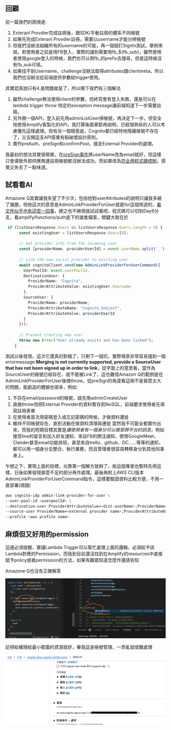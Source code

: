 ## 回顧
前一篇我們的困境是:
1. Exteranl Provdier完成註冊後，跟SDK/手動註冊的體系不同帳號
2. 如果先完成Exteranl Provdier註冊，需要以username才能分辨帳號
3. 但我們沒辦法組織所有的username的可能，再一個個打SignIn測試，舉例來說，若使用者之前是用FB登入，實際的識別需要用fb_${fb_sub}，雖然使用者使用google登入的時候，我們也可以用fb_的prefix去搜尋，但是這時候沒有fb_sub可填。
4. 如果找不到Username，challenge沒辦法取得attributes跟clientmeta，所以我們也沒辦法從前端提供參數給trigger使用。

其實認真說只有4.是問題就是了，所以眼下我們有三個解法
1. 雖然challenge無法使用client的參數，但終究會有登入失敗，還是可以在lambda trigger throw 特定的exception message讓前端知道下一步需要註冊。
2. 另外開一個API，登入前先用adminListUser掃帳號，再決定下一步。但安全地使用Amplify客製化的API，我打算後面章節再說明，已經很熟係的人可以考慮優先這樣處理。但有另一個隱患是，Cognito都已經特地隱藏帳號不存在了，又去開這支API感覺有點破壞設計原則。
3. 實作preAuth、preSign和confirmPost，接走External Provider的處理。

我最初的想法其實很簡單，在[preSign事件](https://docs.aws.amazon.com/zh_tw/cognito/latest/developerguide/user-pool-lambda-pre-sign-up.html)將userName改為email就好，但這樣只會導致外部供應商連註冊帳號都沒辦法成功，而如果改為[完全用程式碼控制](https://docs.amplify.aws/react/build-a-backend/auth/advanced-workflows/#identity-pool-federation-3)，感覺又失去了一點味道。

## 試看看AI
Amazone Q其實讓我失望了不少次，包括他對userAttributes的說明只讓我多繞了幾圈，但他這次的意思是AdminLinkProviderForUser就是for這個用途的，[看文件似乎也有這麼一回事](https://docs.aws.amazon.com/AWSJavaScriptSDK/v3/latest/client/cognito-identity-provider/command/AdminLinkProviderForUserCommand/)，總之也不麻煩就試試看吧，程式碼可以切到Day6分支，看amplify/functions/auth底下的幾隻檔案，關鍵大致在於
```typescript
 if (listUsersResponse.Users && listUsersResponse.Users.length > 0) {
      const existingUser = listUsersResponse.Users[0];
      
      // Get provider info from the incoming user
      const [providerName, providerUserId] = event.userName.split('_');
      
      // Link the new social provider to existing user
      await cognitoClient.send(new AdminLinkProviderForUserCommand({
        UserPoolId: event.userPoolId,
        DestinationUser: {
          ProviderName: "Cognito",
          ProviderAttributeValue: existingUser.Username
        },
        SourceUser: {
          ProviderName: providerName,
          ProviderAttributeName: "Cognito_Subject",
          ProviderAttributeValue: providerUserId
        }
      }));

      // Prevent creating new user
      throw new Error("User already exists and has been linked");
    }
```

測試以後發現，這次它還真的對極了，只剩下一個坑，實際場景非常容易撞到一個errormessage:**Merging is not currently supported, provide a SourceUser that has not been signed up in order to link**，從字面上的意思看，當作為SourceUser的帳號已經存在，就不能被Link了，這也難怪Amazon Q的範例是在AdminLinkProviderForUser後做throw。從preSign的角度看這倒不是甚麼太大的問題，能創造的體驗也很多，例如:
1. 不存在email/password的帳號，就先用adminCreateUser
2. 直接throw但把External Provider的資料暫存到NoSQL，前端要求使用者先填寫註冊表單
3. 在使用者首次用密碼登入或忘記密碼的時候，才做資料遷徙
4. 維持不同帳號存在，直到活動在做資料清理與遷徙
當然我不可能全都實作出來，而我的短期目標其實是*讓使用者有一個身分可以接受跨平台的訊息*，例如接受line的留言和加入好友通知、來自FB的關注通知、使用GoogleMeet、Clander甚至email功能排班，甚至來自trello、github、DC......等等的通知，都可以用一個身分去整合、執行業務，而且管理者很容易轉移身分到其他同事身上。

乍想之下，實現上面的目標，光靠第一個解方就夠了，故這個專案也暫時先用這樣，日後如果發現甚麼不足的部分再作處理。最後再附上AWS CLI版本AdminLinkProviderForUserCommand指令，這樣要驗證資料比較方便，不用一直部署(燒錢)
```sh
aws cognito-idp admin-link-provider-for-user \
--user-pool-id <userpoolId> \
--destination-user ProviderAttributeValue=<dist-userName>,ProviderName=Cognito \
--source-user ProviderName=<external provider name>,ProviderAttributeName=Cognito_Subject,ProviderAttributeValue=<sub from OIDC> \
--profile <aws profile name>
```

## 麻煩但又好用的permission
這邊必須提醒，要讓Lambda Trigger可以幫忙處理上面的邏輯，必須給予該Lambda對應的Permission，而我到目前還沒找到在Amplify的resources中直接賦予policy或者permission的方法，如果有觀眾知道怎麼作還請告知

Amazone Q也沒有正確解答

![Amazone Q也沒有正確解答](./resources/p1.png)

記得給權限給最小範圍的資源就好，畢竟這是帳號管理，一弄亂就很難處理

![手動給Lambda權限](./resources/p2.png)